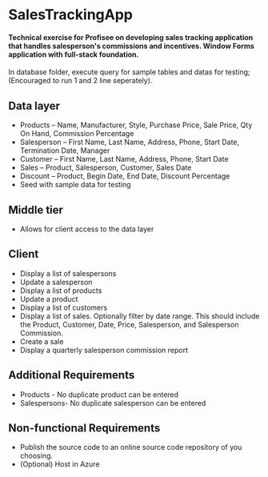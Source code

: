 # SalesTrackingApp
#### Technical exercise for Profisee on developing sales tracking application that handles salesperson's commissions and incentives. Window Forms application with full-stack foundation.
In database folder, execute query for sample tables and datas for testing;(Encouraged to run 1 and 2 line seperately). 

## Data layer
* Products – Name, Manufacturer, Style, Purchase Price, Sale Price, Qty On Hand, Commission Percentage
* Salesperson – First Name, Last Name, Address, Phone, Start Date, Termination Date, Manager
* Customer – First Name, Last Name, Address, Phone, Start Date
* Sales – Product, Salesperson, Customer, Sales Date
* Discount – Product, Begin Date, End Date, Discount Percentage
* Seed with sample data for testing

## Middle tier
*	Allows for client access to the data layer

## Client
* Display a list of salespersons
* Update a salesperson
* Display a list of products
* Update a product
* Display a list of customers
* Display a list of sales.  Optionally filter by date range.  This should include the Product, Customer, Date, Price, Salesperson, and Salesperson Commission.
* Create a sale
* Display a quarterly salesperson commission report

## Additional Requirements
* Products - No duplicate product can be entered
* Salespersons- No duplicate salesperson can be entered

## Non-functional Requirements
* Publish the source code to an online source code repository of you choosing.
* (Optional) Host in Azure
